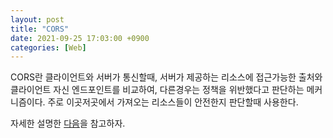 ```yaml
---
layout: post
title: "CORS"
date: 2021-09-25 17:03:00 +0900
categories: [Web]
---
```


CORS란 클라이언트와 서버가 통신할때, 서버가 제공하는 리소스에 접근가능한 출처와 클라이언트 자신 엔드포인트를 비교하여, 다른경우는 정책을 위반했다고 판단하는 메커니즘이다. 주로 이곳저곳에서 가져오는 리소스들이 안전한지 판단할때 사용한다.

자세한 설명한 [다음](https://evan-moon.github.io/2020/05/21/about-cors/)을 참고하자.
